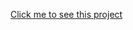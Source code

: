 [Click me to see this project](https://sattarmansuri.github.io/Rock-Paper-Scissor-using-Html-CSS-JS/)

